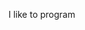 I like to program 

<!---
lpaggen/lpaggen is a ✨ special ✨ repository because its `README.md` (this file) appears on your GitHub profile.
You can click the Preview link to take a look at your changes.
--->
